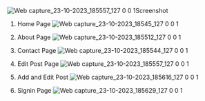 ![Web capture_23-10-2023_185557_127 0 0 1](https://github.com/Sahil9822/Python-Flask-Blog/assets/97694477/6dcc75d8-4d94-4523-a2f8-c7624f293575)Screenshot
1. Home Page
![Web capture_23-10-2023_18545_127 0 0 1](https://github.com/Sahil9822/Python-Flask-Blog/assets/97694477/d9f508ec-4443-42c9-b7d2-98d7345222ef)

2. About Page
![Web capture_23-10-2023_185512_127 0 0 1](https://github.com/Sahil9822/Python-Flask-Blog/assets/97694477/26cb1d03-511a-4814-a897-5b646115f460)

4. Contact Page
![Web capture_23-10-2023_185544_127 0 0 1](https://github.com/Sahil9822/Python-Flask-Blog/assets/97694477/4329148e-7061-4be9-ba3e-04d2949514b4)

5. Edit Post Page
![Web capture_23-10-2023_185557_127 0 0 1](https://github.com/Sahil9822/Python-Flask-Blog/assets/97694477/08648950-b0a4-4706-ad37-4a4f3cdc44a0)

6. Add and Edit Post
![Web capture_23-10-2023_185616_127 0 0 1](https://github.com/Sahil9822/Python-Flask-Blog/assets/97694477/8b49f0ef-5510-4c31-8885-d6931574501b)

7. Signin Page
![Web capture_23-10-2023_185629_127 0 0 1](https://github.com/Sahil9822/Python-Flask-Blog/assets/97694477/e89478dc-c5eb-4e24-870b-8dc89e96d180)
